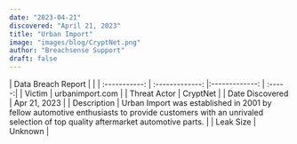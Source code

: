 ```yaml
---
date: "2023-04-21"
discovered: "April 21, 2023"
title: "Urban Import"
image: "images/blog/CryptNet.png"
author: "Breachsense Support"
draft: false
---
```


| Data Breach Report           |              | 
| :-----------: | :-------------:     |:-------------:    | :-----:|
| Victim      | urbanimport.com      | 
| Threat Actor      | CryptNet      | 
| Date Discovered      | Apr 21, 2023      | 
| Description      | Urban Import was established in 2001 by fellow automotive enthusiasts to provide customers with an unrivaled selection of top quality aftermarket automotive parts.      | 
| Leak Size      | Unknown      | 

